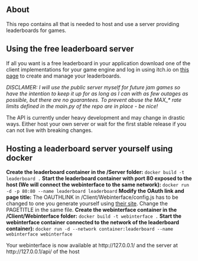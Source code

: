 ## About

This repo contains all that is needed to host and use a server providing leaderboards for games.

## Using the free leaderboard server

If all you want is a free leaderboard in your application download one of the client implementations for your game engine and log in using itch.io on [this page](https://exploitavoid.com/leaderboards/) to create and manage your leaderboards.

*DISCLAMER: I will use the public server myself for future jam games so have the intention to keep it up for as long as I can with as few outages as possible, but there are no guarantees. To prevent abuse the MAX_\* rate limits defined in the main.py of the repo are in place - be nice!*

The API is currently under heavy development and may change in drastic ways. Either host your own server or wait for the first stable release if you can not live with breaking changes.

## Hosting a leaderboard server yourself using docker

**Create the leaderboard container in the /Server folder:**
`docker build -t leaderboard .`
**Start the leaderboard container with port 80 exposed to the host (We will connect the webinterface to the same network):**
`docker run -d -p 80:80 --name leaderboard leaderboard`
**Modify the OAuth link and page title:**
The OAUTHLINK in /Client/Webinterface/config.js has to be changed to one you generate yourself using [their site](https://itch.io/user/settings/oauth-apps).
Change the PAGETITLE in the same file.
**Create the webinterface container in the /Client/Webinterface folder:**
`docker build -t webinterface .`
**Start the webinterface container connected to the network of the leaderboard container):**
`docker run -d --network container:leaderboard --name webinterface webinterface`

Your webinterface is now available at http://<span></span>127.0.0.1/ and the server at http://<span></span>127.0.0.1/api/ of the host
